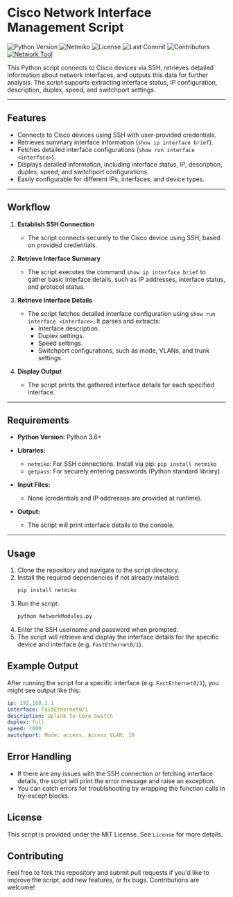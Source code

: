 # **Cisco Network Interface Management Script**
![Python Version](https://img.shields.io/badge/python-3.6%2B-blue)
![Netmiko](https://img.shields.io/badge/library-netmiko-blue)
![License](https://img.shields.io/github/license/yourusername/show-interfaces)
![Last Commit](https://img.shields.io/github/last-commit/yourusername/show-interfaces)
![Contributors](https://img.shields.io/github/contributors/yourusername/show-interfaces)
[![Network Tool](https://img.shields.io/badge/network-tool-green)](https://github.com/yourusername/show-interfaces)

This Python script connects to Cisco devices via SSH, retrieves detailed information about network interfaces, and outputs this data for further analysis. The script supports extracting interface status, IP configuration, description, duplex, speed, and switchport settings.

---

## **Features**
- Connects to Cisco devices using SSH with user-provided credentials.
- Retrieves summary interface information (`show ip interface brief`).
- Fetches detailed interface configurations (`show run interface <interface>`).
- Displays detailed information, including interface status, IP, description, duplex, speed, and switchport configurations.
- Easily configurable for different IPs, interfaces, and device types.

---

## **Workflow**
1. **Establish SSH Connection**  
   - The script connects securely to the Cisco device using SSH, based on provided credentials.
   
2. **Retrieve Interface Summary**  
   - The script executes the command `show ip interface brief` to gather basic interface details, such as IP addresses, interface status, and protocol status.
   
3. **Retrieve Interface Details**  
   - The script fetches detailed interface configuration using `show run interface <interface>`. It parses and extracts:
     - Interface description.
     - Duplex settings.
     - Speed settings.
     - Switchport configurations, such as mode, VLANs, and trunk settings.
   
4. **Display Output**  
   - The script prints the gathered interface details for each specified interface.

---

## **Requirements**
- **Python Version:** Python 3.6+
- **Libraries:**  
  - `netmiko`: For SSH connections. Install via pip: `pip install netmiko`
  - `getpass`: For securely entering passwords (Python standard library).
  
- **Input Files:**  
  - None (credentials and IP addresses are provided at runtime).
  
- **Output:**  
  - The script will print interface details to the console.

---

## **Usage**
1. Clone the repository and navigate to the script directory.
2. Install the required dependencies if not already installed:
   ```bash
   pip install netmiko
    ```
3. Run the script:
   ```bash
   python NetworkModules.py
   ```
4. Enter the SSH username and password when prompted.
5. The script will retrieve and display the interface details for the specific device and interface (e.g. `FastEthernet0/1`).

## **Example Output**
After running the script for a specific interface (e.g. `FastEthernet0/1`), you might see output like this:
```yaml
ip: 192.168.1.1
interface: FastEthernet0/1
description: Uplink to Core Switch
duplex: full
speed: 1000
switchport: Mode: access, Access VLAN: 10
```
## **Error Handling**
- If there are any issues with the SSH connection or fetching interface details, the script will print the error message and raise an exception.
- You can catch errors for troublshooting by wrapping the function calls in try-except blocks.
## **License**
This script is provided under the MIT License. See `License` for more details.
## **Contributing**
Feel free to fork this repository and submit pull requests if you'd like to improve the script, add new features, or fix bugs. Contributions are welcome!
